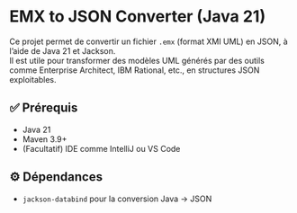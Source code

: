 # EMX to JSON Converter (Java 21)

Ce projet permet de convertir un fichier `.emx` (format XMI UML) en JSON, à l’aide de Java 21 et Jackson.  
Il est utile pour transformer des modèles UML générés par des outils comme Enterprise Architect, IBM Rational, etc., en structures JSON exploitables.

## ✅ Prérequis
- Java 21
- Maven 3.9+
- (Facultatif) IDE comme IntelliJ ou VS Code

## ⚙️ Dépendances
- `jackson-databind` pour la conversion Java → JSON
